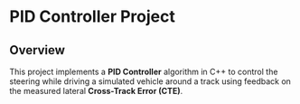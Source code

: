 # PID Controller Project

## Overview

This project implements a **PID Controller** algorithm in C++ to control the steering while driving a simulated vehicle around a track using feedback on the measured lateral **Cross-Track Error (CTE)**.
